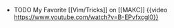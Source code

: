 - TODO My Favorite [[Vim/Tricks]] on [[MAKC]]
  {{video https://www.youtube.com/watch?v=B-EPvfxcgl0}}